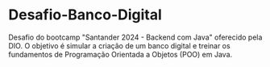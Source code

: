 # Desafio-Banco-Digital
Desafio do bootcamp "Santander 2024 - Backend com Java" oferecido pela DIO. O objetivo é simular a criação de um banco digital e treinar os fundamentos de Programação Orientada a Objetos (POO) em Java.
